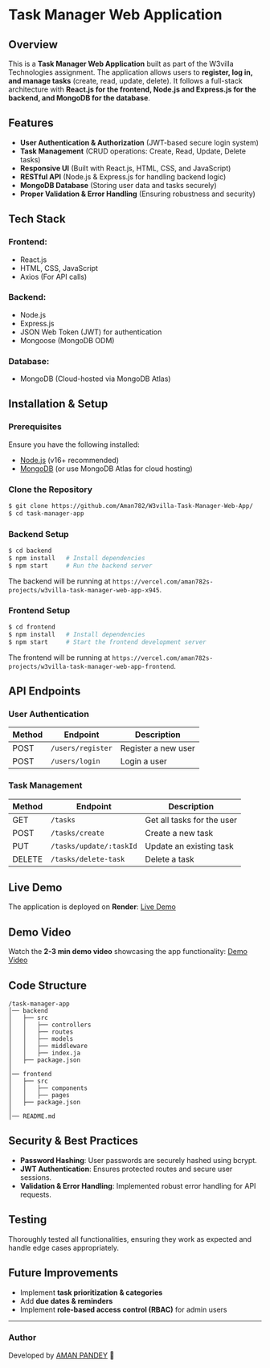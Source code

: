 # Task Manager Web Application

## Overview
This is a **Task Manager Web Application** built as part of the W3villa Technologies assignment. The application allows users to **register, log in, and manage tasks** (create, read, update, delete). It follows a full-stack architecture with **React.js for the frontend, Node.js and Express.js for the backend, and MongoDB for the database**.

## Features
- **User Authentication & Authorization** (JWT-based secure login system)
- **Task Management** (CRUD operations: Create, Read, Update, Delete tasks)
- **Responsive UI** (Built with React.js, HTML, CSS, and JavaScript)
- **RESTful API** (Node.js & Express.js for handling backend logic)
- **MongoDB Database** (Storing user data and tasks securely)
- **Proper Validation & Error Handling** (Ensuring robustness and security)

## Tech Stack
### **Frontend:**
- React.js
- HTML, CSS, JavaScript
- Axios (For API calls)

### **Backend:**
- Node.js
- Express.js
- JSON Web Token (JWT) for authentication
- Mongoose (MongoDB ODM)

### **Database:**
- MongoDB (Cloud-hosted via MongoDB Atlas)

## Installation & Setup
### **Prerequisites**
Ensure you have the following installed:
- [Node.js](https://nodejs.org/) (v16+ recommended)
- [MongoDB](https://www.mongodb.com/) (or use MongoDB Atlas for cloud hosting)

### **Clone the Repository**
```sh
$ git clone https://github.com/Aman782/W3villa-Task-Manager-Web-App/
$ cd task-manager-app
```

### **Backend Setup**
```sh
$ cd backend
$ npm install   # Install dependencies
$ npm start     # Run the backend server
```
The backend will be running at `https://vercel.com/aman782s-projects/w3villa-task-manager-web-app-x945`.

### **Frontend Setup**
```sh
$ cd frontend
$ npm install   # Install dependencies
$ npm start     # Start the frontend development server
```
The frontend will be running at `https://vercel.com/aman782s-projects/w3villa-task-manager-web-app-frontend`.

## API Endpoints
### **User Authentication**
| Method | Endpoint                | Description          |
|--------|-------------------------|----------------------|
| POST   | `/users/register`        | Register a new user |
| POST   | `/users/login`           | Login a user        |

### **Task Management**
| Method | Endpoint                | Description                   |
|--------|-------------------------|-------------------------------|
| GET    | `/tasks`                 | Get all tasks for the user   |
| POST   | `/tasks/create`          | Create a new task            |
| PUT    | `/tasks/update/:taskId`  | Update an existing task      |
| DELETE | `/tasks/delete-task`     | Delete a task                |

## Live Demo
The application is deployed on **Render**: [Live Demo](https://vercel.com/aman782s-projects/w3villa-task-manager-web-app-frontend)

## Demo Video
Watch the **2-3 min demo video** showcasing the app functionality: [Demo Video](https://your-demo-video-link.com)

## Code Structure
```
/task-manager-app
│── backend
│   ├── src
│   │   ├── controllers
│   │   ├── routes
│   │   ├── models
│   │   ├── middleware
│   │   ├── index.ja
│   ├── package.json
│
│── frontend
│   ├── src
│   │   ├── components
│   │   ├── pages
│   ├── package.json
│
│── README.md
```

## Security & Best Practices
- **Password Hashing**: User passwords are securely hashed using bcrypt.
- **JWT Authentication**: Ensures protected routes and secure user sessions.
- **Validation & Error Handling**: Implemented robust error handling for API requests.

## Testing
Thoroughly tested all functionalities, ensuring they work as expected and handle edge cases appropriately.

## Future Improvements
- Implement **task prioritization & categories**
- Add **due dates & reminders**
- Implement **role-based access control (RBAC)** for admin users

---
### Author
Developed by [AMAN PANDEY]((https://github.com/Aman782/)) 🚀

